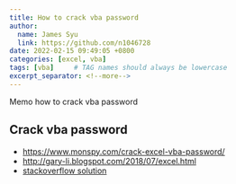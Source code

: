 ```yaml
---
title: How to crack vba password
author:
  name: James Syu
  link: https://github.com/n1046728
date: 2022-02-15 09:49:05 +0800
categories: [excel, vba]
tags: [vba]     # TAG names should always be lowercase
excerpt_separator: <!--more-->
---
```

Memo how to crack vba password

<!--more-->

## Crack vba password
* https://www.monspy.com/crack-excel-vba-password/
* http://gary-li.blogspot.com/2018/07/excel.html
* [stackoverflow solution](https://stackoverflow.com/questions/1026483/is-there-a-way-to-crack-the-password-on-an-excel-vba-project)

